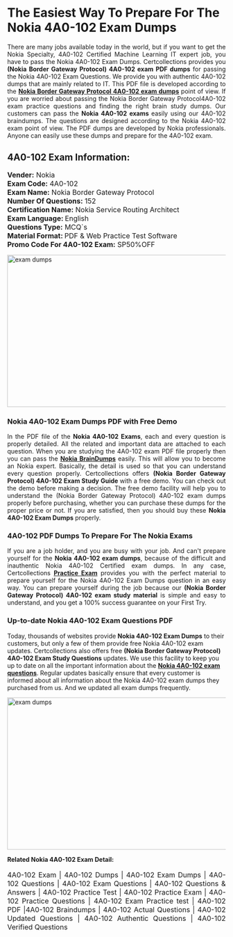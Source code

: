 <h1>The Easiest Way To Prepare For The Nokia 4A0-102 Exam Dumps</h1> <p style="text-align:justify">There are many jobs available today in the world, but if you want to get the Nokia Specialty, 4A0-102 Certified Machine Learning IT expert job, you have to pass the Nokia 4A0-102 Exam Dumps. Certcollections provides you <strong>(Nokia Border Gateway Protocol) 4A0-102 exam PDF dumps</strong> for passing the Nokia 4A0-102 Exam Questions. We provide you with authentic 4A0-102 dumps that are mainly related to IT. This PDF file is developed according to the <a href="https://www.certsofficial.com/nokia/4a0-102-questions"><strong>Nokia Border Gateway Protocol 4A0-102 exam dumps</strong></a> point of view. If you are worried about passing the Nokia Border Gateway Protocol4A0-102 exam practice questions and finding the right brain study dumps. Our customers can pass the <strong>Nokia 4A0-102 exams </strong>easily using our 4A0-102 braindumps. The questions are designed according to the Nokia 4A0-102 exam point of view. The PDF dumps are developed by Nokia professionals. Anyone can easily use these dumps and prepare for the 4A0-102 exam.</p> <h2><strong>4A0-102 Exam Information:</strong></h2> <p><span style="font-size:16px"><strong>Vender:</strong> Nokia<br /> <strong>Exam Code:</strong> 4A0-102<br /> <strong>Exam Name:</strong> Nokia Border Gateway Protocol<br /> <strong>Number Of Questions:</strong> 152<br /> <strong>Certification Name:</strong> Nokia Service Routing Architect<br /> <strong>Exam Language: </strong>English<br /> <strong>Questions Type:</strong> MCQ`s<br /> <strong>Material Format: </strong>PDF & Web Practice Test Software<br /> <strong>Promo Code For 4A0-102 Exam:</strong> SP50%OFF</span></p> <p><a href="https://www.certsofficial.com/nokia/4a0-102-questions" rel="no-follow"><img alt="exam dumps" src="https://www.certcollections.com/uploads/content/certsofficial.jpg" style="height:350px; width:750px" /></a></p> <h3><strong>Nokia 4A0-102 Exam Dumps PDF with Free Demo</strong></h3> <p style="text-align:justify">In the PDF file of the <strong>Nokia 4A0-102 Exams</strong>, each and every question is properly detailed. All the related and important data are attached to each question. When you are studying the 4A0-102 exam PDF file properly then you can pass the <a href="https://www.certsofficial.com/nokia-dumps"><strong>Nokia BrainDumps</strong></a> easily. This will allow you to become an Nokia expert. Basically, the detail is used so that you can understand every question properly. Certcollections offers <strong>(Nokia Border Gateway Protocol) 4A0-102 Exam Study Guide</strong> with a free demo. You can check out the demo before making a decision. The free demo facility will help you to understand the (Nokia Border Gateway Protocol) 4A0-102 exam dumps properly before purchasing, whether you can purchase these dumps for the proper price or not. If you are satisfied, then you should buy these <strong>Nokia 4A0-102 Exam Dumps</strong> properly.</p> <h3><strong>4A0-102 PDF Dumps To Prepare For The Nokia Exams</strong></h3> <p style="text-align:justify">If you are a job holder, and you are busy with your job. And can't prepare yourself for the <strong>Nokia 4A0-102 exam dumps</strong>, because of the difficult and inauthentic Nokia 4A0-102 Certified exam dumps. In any case, Certcollections <strong><a href="https://www.certsofficial.com/">Practice Exam</a></strong> provides you with the perfect material to prepare yourself for the Nokia 4A0-102 Exam Dumps question in an easy way. You can prepare yourself during the job because our <strong>(Nokia Border Gateway Protocol) 4A0-102 exam study material</strong> is simple and easy to understand, and you get a 100% success guarantee on your First Try.</p> <h3><strong>Up-to-date Nokia 4A0-102 Exam Questions PDF</strong></h3> <p>Today, thousands of websites provide <strong>Nokia 4A0-102 Exam Dumps</strong> to their customers, but only a few of them provide free Nokia 4A0-102 exam updates. Certcollections also offers free <strong>(Nokia Border Gateway Protocol) 4A0-102 Exam Study Questions</strong> updates. We use this facility to keep you up to date on all the important information about the <a href="https://www.certsofficial.com/nokia/4a0-102-questions"><strong>Nokia 4A0-102 exam questions</strong></a>. Regular updates basically ensure that every customer is informed about all information about the Nokia 4A0-102 exam dumps they purchased from us. And we updated all exam dumps frequently.</p> <p><a href="https://www.certsofficial.com/nokia/4a0-102-questions"><img alt="exam dumps " src="https://www.certcollections.com/uploads/content/certsofficial2.jpg" style="height:350px; width:750px" /></a></p> <p style="text-align:justify"><span style="font-size:14px"><strong>Related Nokia 4A0-102 Exam Detail:</strong></span><br /> <br /> <span style="font-size:16px">4A0-102 Exam | 4A0-102 Dumps | 4A0-102 Exam Dumps | 4A0-102 Questions | 4A0-102 Exam Questions | 4A0-102 Questions & Answers | 4A0-102 Practice Test | 4A0-102 Practice Exam | 4A0-102 Practice Questions | 4A0-102 Exam Practice test | 4A0-102 PDF |4A0-102 Braindumps | 4A0-102 Actual Questions | 4A0-102 Updated Questions | 4A0-102 Authentic Questions | 4A0-102 Verified Questions</span></p>
